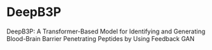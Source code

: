 # DeepB3P
DeepB3P: A Transformer-Based Model for Identifying and Generating Blood-Brain Barrier Penetrating Peptides by Using Feedback GAN
